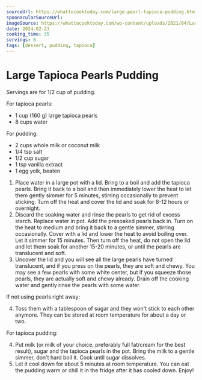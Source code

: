 ```yaml
---
sourceUrl: https://whattocooktoday.com/large-pearl-tapioca-pudding.html
spoonacularSourceUrl:
imageSource: https://whattocooktoday.com/wp-content/uploads/2021/04/Large-Tapioca-Pearls-Pudding-2.jpg
date: 2024-02-23
cooking_time: 35
servings: 6
tags: [dessert, pudding, tapioca]
---
```

# Large Tapioca Pearls Pudding

Servings are for 1/2 cup of pudding.

For tapioca pearls:
- 1 cup (160 g) large tapioca pearls
- 8 cups water

For pudding:
- 2 cups whole milk or coconut milk
- 1/4 tsp salt
- 1/2 cup sugar
- 1 tsp vanilla extract
- 1 egg yolk, beaten

1. Place water in a large pot with a lid. Bring to a boil and add the tapioca pearls. Bring it back to a boil and then immediately lower the heat to let them gently simmer for 5 minutes, stirring occasionally to prevent sticking. Turn off the heat and cover the lid and soak for 8-12 hours or overnight.
2. Discard the soaking water and rinse the pearls to get rid of excess starch. Replace water in pot. Add the presoaked pearls back in. Turn on the heat to medium and bring it back to a gentle simmer, stirring occasionally. Cover with a lid and lower the heat to avoid boiling over. Let it simmer for 15 minutes. Then turn off the heat, do not open the lid and let them soak for another 15-20 minutes, or until the pearls are translucent and soft.
3. Uncover the lid and you will see all the large pearls have turned translucent, and if you press on the pearls, they are soft and chewy. You may see a few pearls with some white center, but if you squeeze those pearls, they are actually soft and chewy already. Drain off the cooking water and gently rinse the pearls with some water.

If not using pearls right away:

4. Toss them with a tablespoon of sugar and they won't stick to each other anymore. They can be stored at room temperature for about a day or two.

For tapioca pudding:

4. Put milk (or milk of your choice, preferably full fat/cream for the best result), sugar and the tapioca pearls in the pot. Bring the milk to a gentle simmer, don't hard boil it. Cook until sugar dissolves.
5. Let it cool down for about 5 minutes at room temperature. You can eat the pudding warm or chill it in the fridge after it has cooled down. Enjoy!
